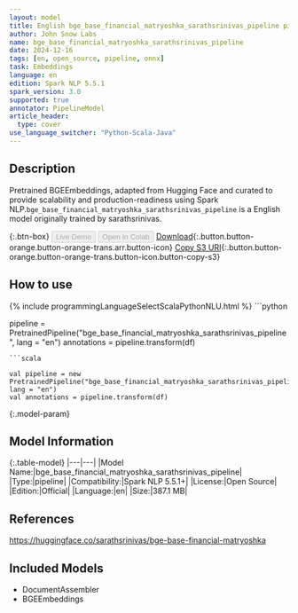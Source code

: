 ```yaml
---
layout: model
title: English bge_base_financial_matryoshka_sarathsrinivas_pipeline pipeline BGEEmbeddings from sarathsrinivas
author: John Snow Labs
name: bge_base_financial_matryoshka_sarathsrinivas_pipeline
date: 2024-12-16
tags: [en, open_source, pipeline, onnx]
task: Embeddings
language: en
edition: Spark NLP 5.5.1
spark_version: 3.0
supported: true
annotator: PipelineModel
article_header:
  type: cover
use_language_switcher: "Python-Scala-Java"
---
```


## Description

Pretrained BGEEmbeddings, adapted from Hugging Face and curated to provide scalability and production-readiness using Spark NLP.`bge_base_financial_matryoshka_sarathsrinivas_pipeline` is a English model originally trained by sarathsrinivas.

{:.btn-box}
<button class="button button-orange" disabled>Live Demo</button>
<button class="button button-orange" disabled>Open in Colab</button>
[Download](https://s3.amazonaws.com/auxdata.johnsnowlabs.com/public/models/bge_base_financial_matryoshka_sarathsrinivas_pipeline_en_5.5.1_3.0_1734358755762.zip){:.button.button-orange.button-orange-trans.arr.button-icon}
[Copy S3 URI](s3://auxdata.johnsnowlabs.com/public/models/bge_base_financial_matryoshka_sarathsrinivas_pipeline_en_5.5.1_3.0_1734358755762.zip){:.button.button-orange.button-orange-trans.button-icon.button-copy-s3}

## How to use



<div class="tabs-box" markdown="1">
{% include programmingLanguageSelectScalaPythonNLU.html %}
```python

pipeline = PretrainedPipeline("bge_base_financial_matryoshka_sarathsrinivas_pipeline", lang = "en")
annotations =  pipeline.transform(df)   

```
```scala

val pipeline = new PretrainedPipeline("bge_base_financial_matryoshka_sarathsrinivas_pipeline", lang = "en")
val annotations = pipeline.transform(df)

```
</div>

{:.model-param}
## Model Information

{:.table-model}
|---|---|
|Model Name:|bge_base_financial_matryoshka_sarathsrinivas_pipeline|
|Type:|pipeline|
|Compatibility:|Spark NLP 5.5.1+|
|License:|Open Source|
|Edition:|Official|
|Language:|en|
|Size:|387.1 MB|

## References

https://huggingface.co/sarathsrinivas/bge-base-financial-matryoshka

## Included Models

- DocumentAssembler
- BGEEmbeddings